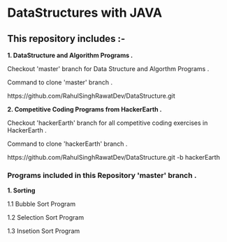 # DataStructures with JAVA
<html>

<h2> This repository includes :- </h2>
<b> 1. DataStructure and Algorithm Programs .</b>


<p> Checkout 'master' branch for Data Structure and Algorthm Programs .</p>
<p> Command to clone 'master' branch .</p>
<p> https://github.com/RahulSinghRawatDev/DataStructure.git</p>


<b> 2. Competitive Coding Programs from HackerEarth .</b>

<p> Checkout 'hackerEarth' branch for all competitive coding exercises in HackerEarth .</p>
<p> Command to clone 'hackerEarth' branch .</p>
<p> https://github.com/RahulSinghRawatDev/DataStructure.git -b hackerEarth</p>

<h3> Programs included in this Repository 'master' branch .</h3>
<b> 1. Sorting</b>
<p> 1.1 Bubble Sort Program </p>
<p> 1.2 Selection Sort Program </p>
<p> 1.3 Insetion Sort Program </p>
